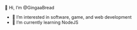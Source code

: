 👋 Hi, I’m @GingaaBread
- 👀 I’m interested in software, game, and web development
- 🌱 I’m currently learning NodeJS

<!---
GingaaBread/GingaaBread is a ✨ special ✨ repository because its `README.md` (this file) appears on your GitHub profile.
You can click the Preview link to take a look at your changes.
--->
